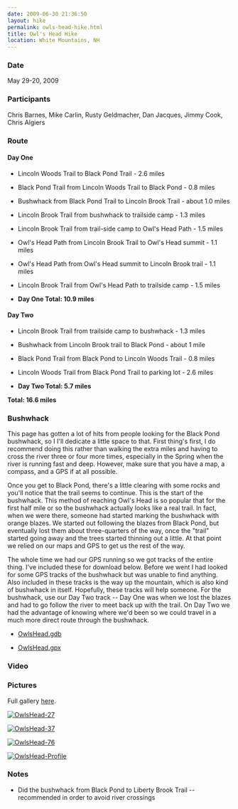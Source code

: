 ```yaml
---
date: 2009-06-30 21:36:50
layout: hike
permalink: owls-head-hike.html
title: Owl's Head Hike
location: White Mountains, NH
---
```


### Date


May 29-20, 2009



### Participants


Chris Barnes, Mike Carlin, Rusty Geldmacher, Dan Jacques, Jimmy Cook, Chris Algiers



### Route




#### Day One






  * Lincoln Woods Trail to Black Pond Trail - 2.6 miles


  * Black Pond Trail from Lincoln Woods Trail to Black Pond - 0.8 miles


  * Bushwhack from Black Pond Trail to Lincoln Brook Trail - about 1.0 miles


  * Lincoln Brook Trail from bushwhack to trailside camp - 1.3 miles


  * Lincoln Brook Trail from trail-side camp to Owl's Head Path - 1.5 miles


  * Owl's Head Path from Lincoln Brook Trail to Owl's Head summit - 1.1 miles


  * Owl's Head Path from Owl's Head summit to Lincoln Brook trail - 1.1 miles


  * Lincoln Brook Trail from Owl's Head Path to trailside camp - 1.5 miles


  * **Day One Total: 10.9 miles**




#### Day Two






  * Lincoln Brook Trail from trailside camp to bushwhack - 1.3 miles


  * Bushwhack from Lincoln Brook trail to Black Pond - about 1 mile


  * Black Pond Trail from Black Pond to Lincoln Woods Trail - 0.8 miles


  * Lincoln Woods Trail from Black Pond Trail to parking lot - 2.6 miles


  * **Day Two Total: 5.7 miles**


**Total: 16.6 miles**



### Bushwhack




This page has gotten a lot of hits from people looking for the Black Pond bushwhack, so I I'll dedicate a little space to that. First thing's first, I do recommend doing this rather than walking the extra miles and having to cross the river three or four more times, especially in the Spring when the river is running fast and deep. However, make sure that you have a map, a compass, and a GPS if at all possible.




Once you get to Black Pond, there's a little clearing with some rocks and you'll notice that the trail seems to continue. This is the start of the bushwhack. This method of reaching Owl's Head is so popular that for the first half mile or so the bushwhack actually looks like a real trail. In fact, when we were there, someone had started marking the bushwhack with orange blazes. We started out following the blazes from Black Pond, but eventually lost them about three-quarters of the way, once the "trail" started going away and the trees started thinning out a little. At that point we relied on our maps and GPS to get us the rest of the way.




The whole time we had our GPS running so we got tracks of the entire thing. I've included these for download below. Before we went I had looked for some GPS tracks of the bushwhack but was unable to find anything. Also included in these tracks is the way up the mountain, which is also kind of bushwhack in itself. Hopefully, these tracks will help someone. For the bushwhack, use our Day Two track -- Day One was when we lost the blazes and had to go follow the river to meet back up with the trail. On Day Two we had the advantage of knowing where we'd been so we could travel in a much more direct route through the bushwhack.







  * [OwlsHead.gdb](/downloads/OwlsHead.gdb)


  * [OwlsHead.gpx](/downloads/OwlsHead.gpx)





### Video








### Pictures





Full gallery [here](http://www.flickr.com/photos/geldmacher/sets/72157620373671245/).



[![OwlsHead-27](http://farm3.static.flickr.com/2481/3659058118_6090faedf8.jpg)](http://www.flickr.com/photos/geldmacher/3659058118/)

[![OwlsHead-37](http://farm4.static.flickr.com/3347/3659063532_57bcd95b3e.jpg)](http://www.flickr.com/photos/geldmacher/3659063532/)

[![OwlsHead-76](http://farm4.static.flickr.com/3410/3658281733_66fd44d958.jpg)](http://www.flickr.com/photos/geldmacher/3658281733/)

[![OwlsHead-Profile](http://farm4.static.flickr.com/3608/3658241333_0e632dc4a7.jpg)](http://www.flickr.com/photos/geldmacher/3658241333/)





### Notes






  * Did the bushwhack from Black Pond to Liberty Brook Trail -- recommended in order to avoid river crossings


